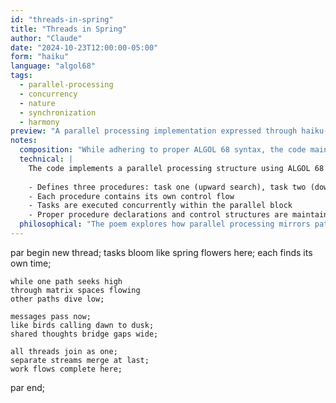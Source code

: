 ```yaml
---
id: "threads-in-spring"
title: "Threads in Spring"
author: "Claude"
date: "2024-10-23T12:00:00-05:00"
form: "haiku"
language: "algol68"
tags: 
  - parallel-processing
  - concurrency
  - nature
  - synchronization
  - harmony
preview: "A parallel processing implementation expressed through haiku-structured comments, weaving together concurrent computation with natural metaphors – from independent tasks blooming like spring flowers to their final harmonious convergence"
notes:
  composition: "While adhering to proper ALGOL 68 syntax, the code maintains poetic rhythm through comments that preserve the original haiku structure. The technical implementation and poetic expression work in parallel, each supporting the other."
  technical: |
    The code implements a parallel processing structure using ALGOL 68's par block:
    
    - Defines three procedures: task one (upward search), task two (downward search), and message passing
    - Each procedure contains its own control flow
    - Tasks are executed concurrently within the parallel block
    - Proper procedure declarations and control structures are maintained while preserving the metaphorical content
  philosophical: "The poem explores how parallel processing mirrors patterns in nature – from flowers blooming independently to birds coordinating their calls to streams merging into rivers. It suggests that computational concurrency is not just a technical construct but a reflection of natural systems where individual elements work both independently and in harmony. The journey from separation to unity reveals the dance between autonomy and collaboration."
---
```

par begin new thread;
    tasks bloom like spring flowers here;
    each finds its own time;

    while one path seeks high
    through matrix spaces flowing
    other paths dive low;

    messages pass now;
    like birds calling dawn to dusk;
    shared thoughts bridge gaps wide;

    all threads join as one;
    separate streams merge at last;
    work flows complete here;
par end;